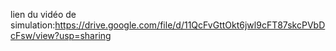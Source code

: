 lien du vidéo de simulation:https://drive.google.com/file/d/11QcFvGttOkt6jwl9cFT87skcPVbDcFsw/view?usp=sharing